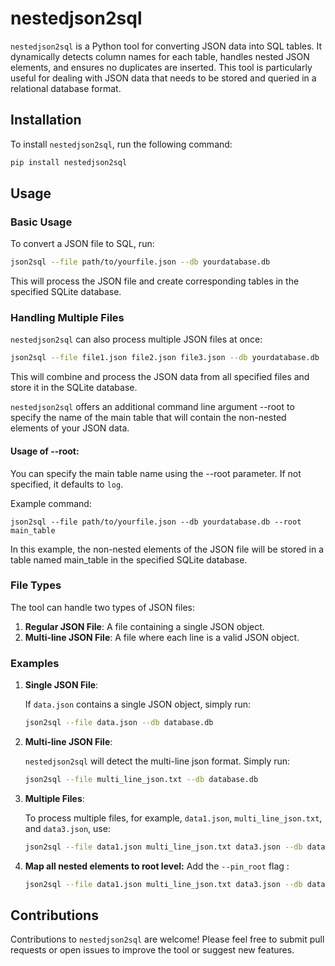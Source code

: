 # nestedjson2sql

`nestedjson2sql` is a Python tool for converting JSON data into SQL tables. It dynamically detects column names for each table, handles nested JSON elements, and ensures no duplicates are inserted. This tool is particularly useful for dealing with JSON data that needs to be stored and queried in a relational database format.

## Installation

To install `nestedjson2sql`, run the following command:

```bash
pip install nestedjson2sql
```

## Usage

### Basic Usage

To convert a JSON file to SQL, run:

```bash
json2sql --file path/to/yourfile.json --db yourdatabase.db
```

This will process the JSON file and create corresponding tables in the specified SQLite database.

### Handling Multiple Files

`nestedjson2sql` can also process multiple JSON files at once:

```bash
json2sql --file file1.json file2.json file3.json --db yourdatabase.db
```

This will combine and process the JSON data from all specified files and store it in the SQLite database.

`nestedjson2sql` offers an additional command line argument --root to specify the name of the main table that will contain the non-nested elements of your JSON data.

#### Usage of --root:

You can specify the main table name using the --root parameter. If not specified, it defaults to `log`.

Example command:

```
json2sql --file path/to/yourfile.json --db yourdatabase.db --root main_table
```
In this example, the non-nested elements of the JSON file will be stored in a table named main_table in the specified SQLite database.

### File Types

The tool can handle two types of JSON files:

1. **Regular JSON File**: A file containing a single JSON object.
2. **Multi-line JSON File**: A file where each line is a valid JSON object.

### Examples

1. **Single JSON File**:

    If `data.json` contains a single JSON object, simply run:

    ```bash
    json2sql --file data.json --db database.db
    ```

2. **Multi-line JSON File**:

    `nestedjson2sql` will detect the multi-line json format. Simply run:

    ```bash
    json2sql --file multi_line_json.txt --db database.db
    ```

3. **Multiple Files**:

    To process multiple files, for example, `data1.json`, `multi_line_json.txt`, and `data3.json`, use:

    ```bash
    json2sql --file data1.json multi_line_json.txt data3.json --db database.db
    ```

4. **Map all nested elements to root level:**
    Add the `--pin_root` flag :
    ```bash
    json2sql --file data1.json multi_line_json.txt data3.json --db database.db --pin_root
    ```

## Contributions

Contributions to `nestedjson2sql` are welcome! Please feel free to submit pull requests or open issues to improve the tool or suggest new features.
